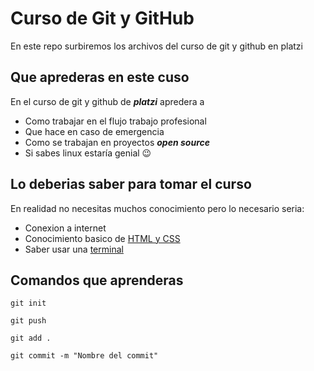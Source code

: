 # Curso de Git y GitHub
En este repo surbiremos los archivos del curso de git y github en platzi

## Que aprederas en este cuso
En el curso de git y github de **_platzi_** apredera a 
* Como trabajar en el flujo trabajo profesional 
* Que hace en caso de emergencia
* Como se trabajan en proyectos **_open source_**
* Si sabes linux estaría genial 😉
## Lo deberias saber para tomar el curso
En realidad no necesitas muchos conocimiento pero lo necesario seria:
* Conexion a internet
* Conocimiento basico de [HTML y CSS](https://platzi.com/cursos/html-css/)
* Saber usar una [terminal](https://platzi.com/terminal)

## Comandos que aprenderas
`git init`

`git push`

`git add .`

`git commit -m "Nombre del commit"`
